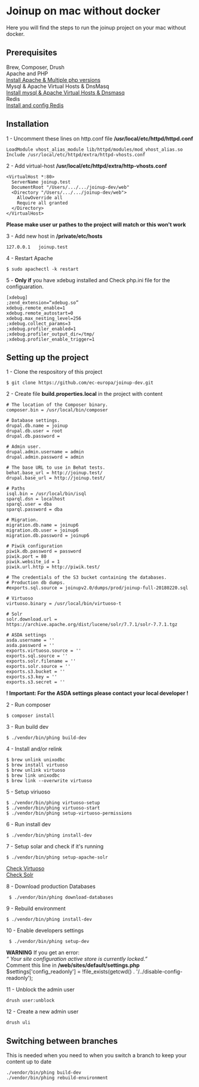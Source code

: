 # Joinup on mac without docker
Here you will find the steps to run the joinup project on your mac without docker.

## Prerequisites
Brew, Composer, Drush  
Apache and PHP  
[Install Apache & Multiple php versions](https://getgrav.org/blog/macos-catalina-apache-multiple-php-versions)  
Mysql & Apache Virtual Hosts & DnsMasq  
[Install mysql & Apache Virtual Hosts & Dnsmasq](https://getgrav.org/blog/macos-catalina-apache-mysql-vhost-apc)  
Redis  
[Install and config Redis](https://medium.com/@petehouston/install-and-config-redis-on-mac-os-x-via-homebrew-eb8df9a4f298)

## Installation

1 - Uncomment these lines on http.conf file **/usr/local/etc/httpd/httpd.conf**
```
LoadModule vhost_alias_module lib/httpd/modules/mod_vhost_alias.so
Include /usr/local/etc/httpd/extra/httpd-vhosts.conf
````
  
2 - Add virtual-host **/usr/local/etc/httpd/extra/http-vhosts.conf**
```
<VirtualHost *:80>
  ServerName joinup.test
  DocumentRoot "/Users/.../.../joinup-dev/web"
  <Directory "/Users/.../.../joinup-dev/web">
    AllowOverride all
    Require all granted
  </Directory>
</VirtualHost>
 ```
**Please make user ur pathes to the project will match or this won't work**  

3 - Add new host in **/private/etc/hosts**
```
127.0.0.1   joinup.test
```
4 - Restart Apache
````
$ sudo apachectl -k restart
````
5 - **Only if** you have xdebug installed and Check php.ini file for the configuaration.
````
[xdebug]
;zend_extension=“xdebug.so”
xdebug.remote_enable=1
xdebug.remote_autostart=0
xdebug.max_nesting_level=256
;xdebug.collect_params=3
;xdebug.profiler_enabled=1
;xdebug.profiler_output_dir=/tmp/
;xdebug.profiler_enable_trigger=1
````


## Setting up  the project 
1 - Clone the respository of this project
````
$ git clone https://github.com/ec-europa/joinup-dev.git
````

2 - Create file **build.properties.local** in the project with content
```
# The location of the Composer binary.
composer.bin = /usr/local/bin/composer

# Database settings.
drupal.db.name = joinup
drupal.db.user = root
drupal.db.password = 

# Admin user.
drupal.admin.username = admin
drupal.admin.password = admin

# The base URL to use in Behat tests.
behat.base_url = http://joinup.test/
drupal.base_url = http://joinup.test/

# Paths
isql.bin = /usr/local/bin/isql
sparql.dsn = localhost
sparql.user = dba
sparql.password = dba

# Migration.
migration.db.name = joinup6
migration.db.user = joinup6
migration.db.password = joinup6

# Piwik configuration
piwik.db.password = password
piwik.port = 80
piwik.website_id = 1
piwik.url.http = http://piwik.test/

# The credentials of the S3 bucket containing the databases.
# Production db dumps.
#exports.sql.source = joinupv2.0/dumps/prod/joinup-full-20180220.sql

# Virtuoso
virtuoso.binary = /usr/local/bin/virtuoso-t

# Solr
solr.download.url = https://archive.apache.org/dist/lucene/solr/7.7.1/solr-7.7.1.tgz

# ASDA settings
asda.username = ''
asda.password = ''
exports.virtuoso.source = ''
exports.sql.source = ''
exports.solr.filename = ''
exports.solr.source = ''
exports.s3.bucket = ''
exports.s3.key = ''
exports.s3.secret = ''
```
**! Important: For the ASDA settings please contact your local developer !**  

2 - Run composer
````
$ composer install
````

3 - Run build dev 
```
$ ./vendor/bin/phing build-dev
```

4 - Install and/or relink
```
$ brew unlink unixodbc
$ brew install virtuoso
$ brew unlink virtuoso
$ brew link unixodbc
$ brew link --overwrite virtuoso
```

5 - Setup viriuoso
```
$ ./vendor/bin/phing virtuoso-setup
$ ./vendor/bin/phing virtuoso-start
$ ./vendor/bin/phing setup-virtuoso-permissions
```

6 - Run install dev
```  
$ ./vendor/bin/phing install-dev
```

7 - Setup solar and check if it's running
```  
$ ./vendor/bin/phing setup-apache-solr
```
[Check Virtuoso](http://localhost:8890/sparql)  
[Check Solr](http://localhost:8983/solr/#/)

8 - Download production Databases
````
 $ ./vendor/bin/phing download-databases
````

9 - Rebuild environment
```  
$ ./vendor/bin/phing install-dev
```

10 - Enable developers settings
```  
 $ ./vendor/bin/phing setup-dev   
```
**WARNING** If you get an error:  
*“ Your site configuration active store is currently locked.”*  
Comment this line in **/web/sites/default/settings.php**  
$settings['config_readonly'] = !file_exists(getcwd() . '/../disable-config-readonly');

11 - Unblock the admin user
````
drush user:unblock
````

12 - Create a new admin user 
````
drush uli
````
## Switching between branches
This is needed when you need to when you switch a branch to keep your content up to date
````
./vendor/bin/phing build-dev 
./vendor/bin/phing rebuild-environment 
````
